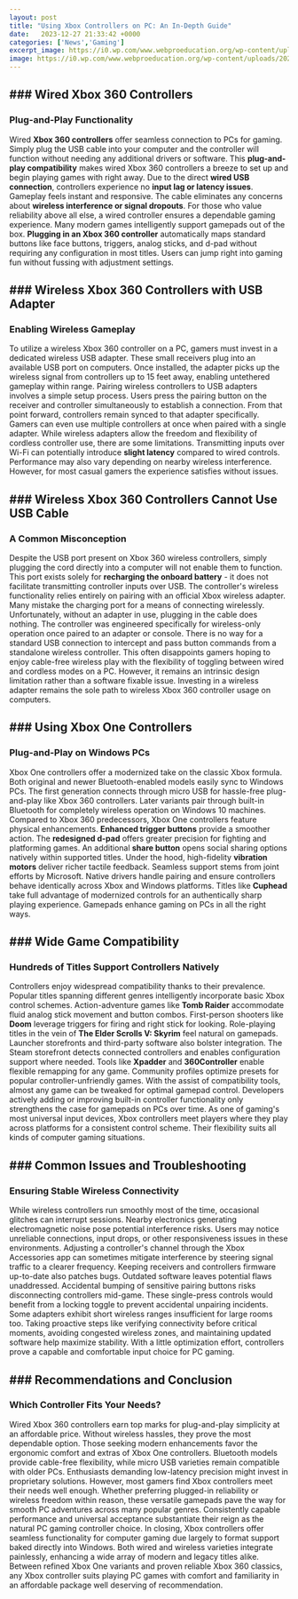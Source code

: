 ```yaml
---
layout: post
title: "Using Xbox Controllers on PC: An In-Depth Guide"
date:   2023-12-27 21:33:42 +0000
categories: ['News','Gaming']
excerpt_image: https://i0.wp.com/www.webproeducation.org/wp-content/uploads/2020/01/how-to-connect-xbox-one-controller-to-pc.png?w=960&amp;ssl=1
image: https://i0.wp.com/www.webproeducation.org/wp-content/uploads/2020/01/how-to-connect-xbox-one-controller-to-pc.png?w=960&amp;ssl=1
---
```


## ###  Wired Xbox 360 Controllers
### Plug-and-Play Functionality
Wired **Xbox 360 controllers** offer seamless connection to PCs for gaming. Simply plug the USB cable into your computer and the controller will function without needing any additional drivers or software. This **plug-and-play compatibility** makes wired Xbox 360 controllers a breeze to set up and begin playing games with right away. 
Due to the direct **wired USB connection**, controllers experience no **input lag or latency issues**. Gameplay feels instant and responsive. The cable eliminates any concerns about **wireless interference or signal dropouts**. For those who value reliability above all else, a wired controller ensures a dependable gaming experience. 
Many modern games intelligently support gamepads out of the box. **Plugging in an Xbox 360 controller** automatically maps standard buttons like face buttons, triggers, analog sticks, and d-pad without requiring any configuration in most titles. Users can jump right into gaming fun without fussing with adjustment settings.
## ###  Wireless Xbox 360 Controllers with USB Adapter  
### Enabling Wireless Gameplay 
To utilize a wireless Xbox 360 controller on a PC, gamers must invest in a dedicated wireless USB adapter. These small receivers plug into an available USB port on computers. Once installed, the adapter picks up the wireless signal from controllers up to 15 feet away, enabling untethered gameplay within range. 
Pairing wireless controllers to USB adapters involves a simple setup process. Users press the pairing button on the receiver and controller simultaneously to establish a connection. From that point forward, controllers remain synced to that adapter specifically. Gamers can even use multiple controllers at once when paired with a single adapter.
While wireless adapters allow the freedom and flexibility of cordless controller use, there are some limitations. Transmitting inputs over Wi-Fi can potentially introduce **slight latency** compared to wired controls. Performance may also vary depending on nearby wireless interference. However, for most casual gamers the experience satisfies without issues.
## ###  Wireless Xbox 360 Controllers Cannot Use USB Cable  
### A Common Misconception 
Despite the USB port present on Xbox 360 wireless controllers, simply plugging the cord directly into a computer will not enable them to function. This port exists solely for **recharging the onboard battery** - it does not facilitate transmitting controller inputs over USB. The controller's wireless functionality relies entirely on pairing with an official Xbox wireless adapter.
Many mistake the charging port for a means of connecting wirelessly. Unfortunately, without an adapter in use, plugging in the cable does nothing. The controller was engineered specifically for wireless-only operation once paired to an adapter or console. There is no way for a standard USB connection to intercept and pass button commands from a standalone wireless controller.
This often disappoints gamers hoping to enjoy cable-free wireless play with the flexibility of toggling between wired and cordless modes on a PC. However, it remains an intrinsic design limitation rather than a software fixable issue. Investing in a wireless adapter remains the sole path to wireless Xbox 360 controller usage on computers.
## ###  Using Xbox One Controllers  
### Plug-and-Play on Windows PCs
Xbox One controllers offer a modernized take on the classic Xbox formula. Both original and newer Bluetooth-enabled models easily sync to Windows PCs. The first generation connects through micro USB for hassle-free plug-and-play like Xbox 360 controllers. Later variants pair through built-in Bluetooth for completely wireless operation on Windows 10 machines.
Compared to Xbox 360 predecessors, Xbox One controllers feature physical enhancements. **Enhanced trigger buttons** provide a smoother action. The **redesigned d-pad** offers greater precision for fighting and platforming games. An additional **share button** opens social sharing options natively within supported titles. Under the hood, high-fidelity **vibration motors** deliver richer tactile feedback.
Seamless support stems from joint efforts by Microsoft. Native drivers handle pairing and ensure controllers behave identically across Xbox and Windows platforms. Titles like **Cuphead** take full advantage of modernized controls for an authentically sharp playing experience. Gamepads enhance gaming on PCs in all the right ways.
## ###  Wide Game Compatibility
### Hundreds of Titles Support Controllers Natively  
Controllers enjoy widespread compatibility thanks to their prevalence. Popular titles spanning different genres intelligently incorporate basic Xbox control schemes. Action-adventure games like **Tomb Raider** accommodate fluid analog stick movement and button combos. First-person shooters like **Doom** leverage triggers for firing and right stick for looking. Role-playing titles in the vein of **The Elder Scrolls V: Skyrim** feel natural on gamepads.
Launcher storefronts and third-party software also bolster integration. The Steam storefront detects connected controllers and enables configuration support where needed. Tools like **Xpadder** and **360Controller** enable flexible remapping for any game. Community profiles optimize presets for popular controller-unfriendly games. With the assist of compatibility tools, almost any game can be tweaked for optimal gamepad control. 
Developers actively adding or improving built-in controller functionality only strengthens the case for gamepads on PCs over time. As one of gaming's most universal input devices, Xbox controllers meet players where they play across platforms for a consistent control scheme. Their flexibility suits all kinds of computer gaming situations.
## ###  Common Issues and Troubleshooting 
### Ensuring Stable Wireless Connectivity
While wireless controllers run smoothly most of the time, occasional glitches can interrupt sessions. Nearby electronics generating electromagnetic noise pose potential interference risks. Users may notice unreliable connections, input drops, or other responsiveness issues in these environments. 
Adjusting a controller's channel through the Xbox Accessories app can sometimes mitigate interference by steering signal traffic to a clearer frequency. Keeping receivers and controllers firmware up-to-date also patches bugs. Outdated software leaves potential flaws unaddressed.
Accidental bumping of sensitive pairing buttons risks disconnecting controllers mid-game. These single-press controls would benefit from a locking toggle to prevent accidental unpairing incidents. Some adapters exhibit short wireless ranges insufficient for large rooms too. 
Taking proactive steps like verifying connectivity before critical moments, avoiding congested wireless zones, and maintaining updated software help maximize stability. With a little optimization effort, controllers prove a capable and comfortable input choice for PC gaming.
## ###  Recommendations and Conclusion
### Which Controller Fits Your Needs?
Wired Xbox 360 controllers earn top marks for plug-and-play simplicity at an affordable price. Without wireless hassles, they prove the most dependable option. Those seeking modern enhancements favor the ergonomic comfort and extras of Xbox One controllers. Bluetooth models provide cable-free flexibility, while micro USB varieties remain compatible with older PCs.
Enthusiasts demanding low-latency precision might invest in proprietary solutions. However, most gamers find Xbox controllers meet their needs well enough. Whether preferring plugged-in reliability or wireless freedom within reason, these versatile gamepads pave the way for smooth PC adventures across many popular genres. Consistently capable performance and universal acceptance substantiate their reign as the natural PC gaming controller choice.
In closing, Xbox controllers offer seamless functionality for computer gaming due largely to format support baked directly into Windows. Both wired and wireless varieties integrate painlessly, enhancing a wide array of modern and legacy titles alike. Between refined Xbox One variants and proven reliable Xbox 360 classics, any Xbox controller suits playing PC games with comfort and familiarity in an affordable package well deserving of recommendation.